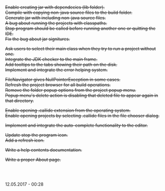 <del>Enable creating jar with dependecies (lib folder).</del> <br>
<del>Compile with copying non-java source files to the build folder. </del> <br>
<del>Generate jar with including non-java source files.</del> <br>
<del>A bug about running the projects with classpaths.</del> <br>
<del>Stop program should be called before running another one or quitting the IDE.</del> <br>
<del>Fix the bug about jar signitures.</del>

<del>Ask users to select their main class when they try to run a project without one.</del> <br>
<del>Integrate the JDK checker to the main frame.</del> <br> 
<del>Add tooltips to the tabs showing their path on the disk.</del> <br> 
<del>Implement and integrate the error helping system.</del><br>

<del>FileNavigator gives NullPointerException in some cases.</del> <br>
<del>Refresh the project browser for all build operations.</del> <br>
<del>Remove the folder popup options from the project popup menu.</del> <br>
<del>Popup menu's delete action is disabling that deleted file to appear again in that directory.</del> <br>

<del>Enable opening .callide extension from the operating system.</del><br>
<del>Enable opening projects by selecting .callide files in the file chooser dialog.</del> <br>

<del>Implement and integrate the auto-complete functionality to the editor.</del><br>

<del>Update stop the program icon.</del><br>
<del>Add a refresh icon.</del><br>

<del>Write a help contents documentation.</del><br>

<del>Write a proper About page.</del><br>

<br><br>

12.05.2017 - 00:28
